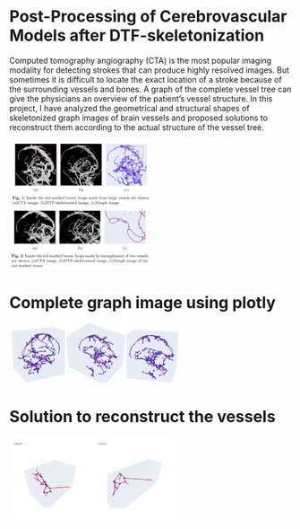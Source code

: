 # Post-Processing of Cerebrovascular Models after DTF-skeletonization
Computed tomography angiography (CTA) is the most popular imaging modality for detecting strokes that can produce highly resolved images. But sometimes it is difficult to locate the exact location of a stroke because of the surrounding vessels and bones. A graph of the complete vessel tree can give the physicians an overview of the patient’s vessel structure. In this project, I have analyzed the geometrical and structural shapes of skeletonized graph images of brain vessels and proposed solutions to reconstruct them according to the actual structure of the vessel tree.
 
<img src="/images/img1.png"  width=50% height=50%>
<img src="/images/img2.png"  width=50% height=50%>

# Complete graph image using plotly
<img src="/images/dts001.png"  width=60% height=60%>

# Solution to reconstruct the vessels
<img src="/images/g1.gif"  width=30% height=30%><img src="/images/g2.gif"  width=30% height=30%>
